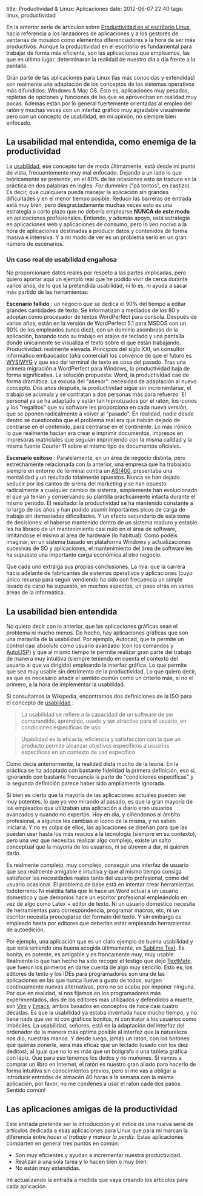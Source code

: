 title: Productividad & Linux: Aplicaciones
date: 2012-06-07 22:40
tags: linux, productividad

En la anterior serie de artículos sobre [Productividad en el escritorio
Linux][pro], hacia referencia a los lanzadores de aplicaciones y a los gestores
de ventanas de mosaico como elementos diferenciadores a la hora de ser más
productivos. Aunque la productividad en el escritorio es fundamental para
trabajar de forma más eficiente, son las aplicaciones que empleamos, las que en
último lugar, determinaran la realidad de nuestro día a día frente a la
pantalla.

Gran parte de las aplicaciones para Linux (las más conocidas y extendidas) son
realmente una adaptación de los conceptos de los sistemas operativos más
difundidos: Windows & Mac OS. Esto es, aplicaciones muy pesadas, repletas de
opciones y funciones de las que se aprovechan en realidad muy pocas.  Además
están por lo general fuertemente orientadas al empleo del ratón y muchas veces
con un interfaz gráfico muy agradable visualmente pero con un concepto de
usabilidad, en mi opinión, no siempre bien enfocado.

  [pro]: http://joedicastro.com/productividad-en-el-escritorio-linux-introduccion.html

## La usabilidad mal entendida, como enemiga de la productividad

La [usabilidad][fordummies], ese concepto tan de moda últimamente, está desde mi
punto de vista, frecuentemente muy mal enfocado. Dejando a un lado lo que
teóricamente se pretende, en el 80% de las ocasiones esto se traduce en la
práctica en dos palabras en ingles: *For dummies*  ("pá tontos", en castizo). Es
decir, que cualquiera pueda manejar la aplicación sin grandes dificultades y en
el menor tiempo posible. Reducir las barreras de entrada está muy bien, pero
desgraciadamente muchas veces esto es una estrategia a corto plazo que no
debería emplearse __NUNCA de este modo__ en aplicaciones profesionales.
Entiendo, y además apoyo, está estrategia en aplicaciones web y aplicaciones de
consumo, pero lo veo nocivo a la hora de aplicaciones destinadas a producir
datos y contenidos de forma masiva e intensiva. Y a mi modo de ver es un
problema serio en un gran número de escenarios.

  [fordummies]: https://es.wikipedia.org/wiki/Usabilidad


### Un caso real de usabilidad engañosa

No proporcionare datos reales por respeto a las partes implicadas, pero quiero
aportar aquí un ejemplo real que he podido vivir de cerca durante varios años,
de lo que la pretendida usabilidad, ni lo es, ni ayuda a sacar más partido de
las herramientas:

__Escenario fallido__ : un negocio que se dedica el 90% del tiempo a editar
grandes cantidades de texto. Se informatizan a mediados de los 80 y adoptan como
procesador de textos WordPerfect para consola. Después de varios años, están en
la versión de WordPerfect 5.1 para MSDOS con un 90% de los empleados (unos
diez), con un dominio asombroso de la aplicación, basando todo su trabajo en
atajos de teclado y una pantalla donde únicamente se visualiza el texto sobre el
que están trabajando. Productividad: realmente elevada.  Principios del siglo
XXI, un consultor informático embaucador (*aka* comercial) los convence de que
el futuro es [WYSIWYG][cool] y que eso del terminal de texto es cosa del pasado.
Tras una primera migración a WordPerfect para Windows, la productividad baja de
forma significativa. La solución propuesta: Word, la productividad cae de forma
dramática. La excusa del "asesor": necesidad de adaptación al nuevo concepto.
Dos años después, la productividad sigue sin incrementarse, el trabajo se
acumula y se contratan a dos personas más para refuerzo. El personal ya se ha
adaptado y están tan hipnotizados por el ratón, los iconos y los "regalitos" que
su software les proporciona en cada nueva versión, que se oponen radicalmente a
volver al "pasado". En realidad, nadie desde dentro se cuestionaba que el
problema real era que habían dejado de centrarse en el contenido, para centrarse
en el continente. Lo más irónico: lo que realmente hacían era crear e imprimir
documentos, impresos en impresoras matriciales que seguían imprimiendo con la
misma calidad y la misma fuente Courier 11 sobre el mismo tipo de documentos
oficiales.

  [cool]: https://es.wikipedia.org/wiki/Wysiwyg

__Escenario exitoso__ : Paralelamente, en un área de negocio distinta, pero
estrechamente relacionada con la anterior, una empresa que ha trabajado siempre
en entorno de terminal contra un [AS/400,][a4k] presentaba una mentalidad y un
resultado totalmente opuestos. Nunca se han dejado seducir por los cantos de
sirena del marketing y se han opuesto radicalmente a cualquier cambio de
sistema, simplemente han evolucionado el que ya tenían y conservando su
plantilla prácticamente intacta durante el mismo periodo. El resultado: la
productividad se ha mantenido constante a lo largo de los años y han podido
asumir importantes picos de carga de trabajo sin demasiadas dificultades. Y un
efecto secundario de esta toma de decisiones: el haberse mantenido dentro de un
sistema maduro y estable les ha librado de un mantenimiento casi nulo en el área
de software, limitándose el mismo al área de hardware (lo habitual). Como podéis
imaginar, en un sistema basado en plataforma Windows y actualizaciones sucesivas
de SO y aplicaciones, el mantenimiento del área de software les ha supuesto una
importante carga económica al otro negocio.

Que cada uno extraiga sus propias conclusiones. La mía: que la carrera hacia
adelante de fabricantes de sistemas operativos y aplicaciones (cuyo único
recurso para seguir vendiendo ha sido con frecuencia un simple
lavado de cara) ha supuesto, en muchos aspectos, un paso atrás en varias áreas de
la informática.

  [a4k]: https://es.wikipedia.org/wiki/As/400


## La usabilidad bien entendida

No quiero decir con lo anterior, que las aplicaciones gráficas sean el problema
ni mucho menos. De hecho, hay aplicaciones gráficas que son una maravilla de la
usabilidad. Por ejemplo, Autocad, que te permite un control casi absoluto como
usuario avanzado (con los comandos y [AutoLISP][alsp]) y que al mismo tiempo te
permite realizar gran parte del trabajo de manera muy intuitiva (siempre
teniendo en cuenta el contexto del usuario al que va dirigido) empleando la
interfaz gráfica. Lo que permite que sea muy usable sin detrimento de la
productividad. Lo que quiero decir, es que es necesario añadir el sentido común
como un criterio más, si no el primero, a la hora de implementar la usabilidad.

  [alsp]: https://es.wikipedia.org/wiki/Autolisp

Si consultamos la Wikipedia, encontramos dos definiciones de la ISO para el
concepto de [usabilidad][fordummies] :

> La usabilidad se refiere a la capacidad de un software de ser comprendido,
aprendido, usado y ser atractivo para el usuario, en condiciones específicas de
uso

> Usabilidad es la eficacia, eficiencia y satisfacción con la que un producto
permite alcanzar objetivos específicos a usuarios específicos en un contexto de
uso específico

Como decía anteriormente, la realidad dista mucho de la teoría. En la
práctica se ha adoptado con bastante fidelidad la primera definición, eso sí,
ignorando con bastante frecuencia la parte de "condiciones específicas" y la
segunda definición parece haber sido ampliamente ignorada.

Si bien es cierto que la mayoría de las aplicaciones actuales pueden ser muy
potentes, lo que yo veo mirando al pasado, es que la gran mayoría de los
empleados que utilizaban una aplicación a diario eran usuarios avanzados y
cuando no expertos. Hoy en día, y ciñéndonos al ámbito profesional, a algunos
les cambias el icono de la misma, y no saben iniciarla. Y no es culpa de ellos,
las aplicaciones se diseñan para que las puedan usar hasta los más reacios a la
tecnología (siempre en su contexto), pero una vez que necesitas realizar algo
complejo, existe un salto conceptual que la mayoría de los usuarios, ni se
atreven a dar, ni quieren darlo.

Es realmente complejo, muy complejo, conseguir una interfaz de usuario que sea
realmente amigable e intuitiva y que al mismo tiempo consiga satisfacer las
necesidades reales tanto del usuario profesional, como del usuario ocasional. El
problema de base está en intentar crear herramientas todoterreno. Ni maldita
falta que le hace un Word actual a un usuario domestico y que demonios hace un
escritor profesional empleándolo en vez de algo como Latex + editor de texto.
Ni un usuario domestico necesita de herramientas para correspondencia, programar
macros, etc, ni un escritor necesita preocuparse del formato del texto. Y sin
embargo es empleado hasta por editores que deberían estar empleando
herramientas de autoedición.

Por ejemplo, una aplicación que es un claro ejemplo de buena usabilidad y que
está teniendo una buena acogida últimamente, es [Sublime Text][st]. Es bonita,
es potente, es amigable y es francamente muy, muy usable. Realmente lo que han
hecho ha sido recoger el testigo que dejo [TextMate][tm], que fueron los
primeros en darse cuenta de algo muy sencillo. Esto es, los editores de texto y
los IDEs para programadores son una de las aplicaciones en las que nunca llueve
a gusto de todos, surgen continuamente nuevas alternativas, pero no se acaba por
imponer ninguna. Por que en realidad, si nos fijamos en los programadores más
experimentados, dos de los editores más utilizados y defendidos a muerte, son
[Vim][vim] y [Emacs][emacs], ambos basados en conceptos de hace casi cuatro
décadas. Es que la usabilidad ya estaba inventada hace mucho tiempo, y no tiene
nada que ver ni con gráficos bonitos, ni con tratar a los usuarios como
imbéciles. La usabilidad, señores, está en la adaptación del interfaz del
ordenador de la manera más optima posible al interfaz que la naturaleza nos dio,
nuestras manos. Y desde luego, jamás un ratón, con los botones que quieras
ponerle, sera más eficaz que un teclado (usado con los diez deditos), al igual
que no lo es más que un bolígrafo o una tableta gráfica con lápiz. Que para eso
tenemos los dedos y no muñones. Si vamos a comprar un libro en Internet, el
ratón es nuestro gran aliado para hacerlo de forma intuitiva sin conocimientos
previos, pero si me vas a obligar a introducir entradas de almacén 40 horas a la
semana con la misma aplicación, por favor, no me condenes a usar el ratón cada
dos pasos. Sentido común!

  [st]: http://www.sublimetext.com/
  [tm]: http://macromates.com/
  [vim]: https://es.wikipedia.org/wiki/Vim
  [emacs]: https://es.wikipedia.org/wiki/Emacs


## Las aplicaciones amigas de la productividad

Este entrada pretende ser la introducción y el indice de una nueva serie de
artículos dedicada a esas aplicaciones para Linux que para mi marcan la
diferencia entre *hacer el trabajo* y *marear la perdiz*. Estas aplicaciones
comparten en general tres puntos en común:

* Son muy eficientes y ayudan a incrementar nuestra productividad.
* Realizan a una sola tarea y lo hacen bien o muy bien.
* No están muy extendidas.

Iré actualizando la entrada a medida que vaya creando los artículos para cada
aplicación.

